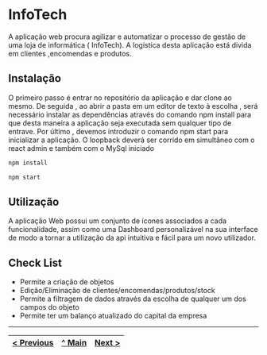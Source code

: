 # InfoTech
A aplicação web procura agilizar e automatizar o processo de gestão de uma loja de informática ( InfoTech).
A logística desta aplicação está divida em clientes ,encomendas e produtos.

## Instalação
O primeiro passo é entrar no repositório da aplicação e dar clone ao mesmo.
De seguida , ao abrir a pasta em um editor de texto à escolha , será necessário instalar as dependências através do comando npm install para que desta maneira a aplicação seja executada sem qualquer tipo de entrave.
Por último , devemos introduzir o comando npm start para inicializar a aplicação.
O loopback deverá ser corrido em simultâneo com o react admin e também com o MySql iniciado

```sh
npm install
```
```sh
npm start
```

## Utilização

A aplicação Web possui um conjunto de ícones associados a cada funcionalidade, assim como uma Dashboard personalizável na sua interface de modo a tornar a utilização da api intuitiva e fácil para um novo utilizador.

## Check List

* Permite a criação de objetos
* Edição/Eliminação de clientes/encomendas/produtos/stock 
* Permite a filtragem de dados através da escolha de qualquer um dos campos do objeto
* Permite ter um balanço atualizado do capital da empresa 


---
[< Previous](c2.md) | [^ Main](https://github.com/Francisco970-hub/M2-PW) | [Next >](c4.md)
:--- | :---: | ---: 
